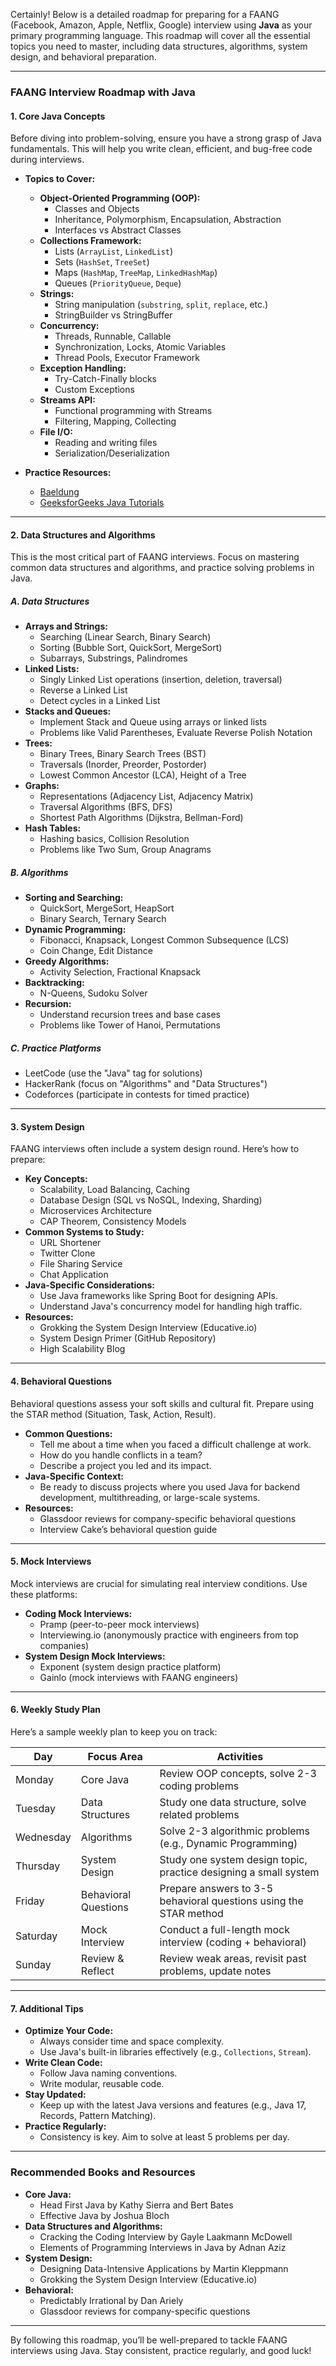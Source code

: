 Certainly! Below is a detailed roadmap for preparing for a FAANG (Facebook, Amazon, Apple, Netflix, Google) interview using **Java** as your primary programming language. This roadmap will cover all the essential topics you need to master, including data structures, algorithms, system design, and behavioral preparation.

---

### **FAANG Interview Roadmap with Java**

#### **1. Core Java Concepts**
Before diving into problem-solving, ensure you have a strong grasp of Java fundamentals. This will help you write clean, efficient, and bug-free code during interviews.

- **Topics to Cover:**
  - **Object-Oriented Programming (OOP):**
    - Classes and Objects
    - Inheritance, Polymorphism, Encapsulation, Abstraction
    - Interfaces vs Abstract Classes
  - **Collections Framework:**
    - Lists (`ArrayList`, `LinkedList`)
    - Sets (`HashSet`, `TreeSet`)
    - Maps (`HashMap`, `TreeMap`, `LinkedHashMap`)
    - Queues (`PriorityQueue`, `Deque`)
  - **Strings:**
    - String manipulation (`substring`, `split`, `replace`, etc.)
    - StringBuilder vs StringBuffer
  - **Concurrency:**
    - Threads, Runnable, Callable
    - Synchronization, Locks, Atomic Variables
    - Thread Pools, Executor Framework
  - **Exception Handling:**
    - Try-Catch-Finally blocks
    - Custom Exceptions
  - **Streams API:**
    - Functional programming with Streams
    - Filtering, Mapping, Collecting
  - **File I/O:**
    - Reading and writing files
    - Serialization/Deserialization

- **Practice Resources:**
  - [Baeldung](https://www.baeldung.com/)
  - [GeeksforGeeks Java Tutorials](https://www.geeksforgeeks.org/java/)

---

#### **2. Data Structures and Algorithms**
This is the most critical part of FAANG interviews. Focus on mastering common data structures and algorithms, and practice solving problems in Java.

##### **A. Data Structures**
- **Arrays and Strings:**
  - Searching (Linear Search, Binary Search)
  - Sorting (Bubble Sort, QuickSort, MergeSort)
  - Subarrays, Substrings, Palindromes
- **Linked Lists:**
  - Singly Linked List operations (insertion, deletion, traversal)
  - Reverse a Linked List
  - Detect cycles in a Linked List
- **Stacks and Queues:**
  - Implement Stack and Queue using arrays or linked lists
  - Problems like Valid Parentheses, Evaluate Reverse Polish Notation
- **Trees:**
  - Binary Trees, Binary Search Trees (BST)
  - Traversals (Inorder, Preorder, Postorder)
  - Lowest Common Ancestor (LCA), Height of a Tree
- **Graphs:**
  - Representations (Adjacency List, Adjacency Matrix)
  - Traversal Algorithms (BFS, DFS)
  - Shortest Path Algorithms (Dijkstra, Bellman-Ford)
- **Hash Tables:**
  - Hashing basics, Collision Resolution
  - Problems like Two Sum, Group Anagrams

##### **B. Algorithms**
- **Sorting and Searching:**
  - QuickSort, MergeSort, HeapSort
  - Binary Search, Ternary Search
- **Dynamic Programming:**
  - Fibonacci, Knapsack, Longest Common Subsequence (LCS)
  - Coin Change, Edit Distance
- **Greedy Algorithms:**
  - Activity Selection, Fractional Knapsack
- **Backtracking:**
  - N-Queens, Sudoku Solver
- **Recursion:**
  - Understand recursion trees and base cases
  - Problems like Tower of Hanoi, Permutations

##### **C. Practice Platforms**
- LeetCode (use the "Java" tag for solutions)
- HackerRank (focus on "Algorithms" and "Data Structures")
- Codeforces (participate in contests for timed practice)

---

#### **3. System Design**
FAANG interviews often include a system design round. Here’s how to prepare:

- **Key Concepts:**
  - Scalability, Load Balancing, Caching
  - Database Design (SQL vs NoSQL, Indexing, Sharding)
  - Microservices Architecture
  - CAP Theorem, Consistency Models
- **Common Systems to Study:**
  - URL Shortener
  - Twitter Clone
  - File Sharing Service
  - Chat Application
- **Java-Specific Considerations:**
  - Use Java frameworks like Spring Boot for designing APIs.
  - Understand Java's concurrency model for handling high traffic.
- **Resources:**
  - Grokking the System Design Interview (Educative.io)
  - System Design Primer (GitHub Repository)
  - High Scalability Blog

---

#### **4. Behavioral Questions**
Behavioral questions assess your soft skills and cultural fit. Prepare using the STAR method (Situation, Task, Action, Result).

- **Common Questions:**
  - Tell me about a time when you faced a difficult challenge at work.
  - How do you handle conflicts in a team?
  - Describe a project you led and its impact.
- **Java-Specific Context:**
  - Be ready to discuss projects where you used Java for backend development, multithreading, or large-scale systems.
- **Resources:**
  - Glassdoor reviews for company-specific behavioral questions
  - Interview Cake’s behavioral question guide

---

#### **5. Mock Interviews**
Mock interviews are crucial for simulating real interview conditions. Use these platforms:

- **Coding Mock Interviews:**
  - Pramp (peer-to-peer mock interviews)
  - Interviewing.io (anonymously practice with engineers from top companies)
- **System Design Mock Interviews:**
  - Exponent (system design practice platform)
  - Gainlo (mock interviews with FAANG engineers)

---

#### **6. Weekly Study Plan**
Here’s a sample weekly plan to keep you on track:

| Day       | Focus Area               | Activities                                                                 |
|-----------|--------------------------|----------------------------------------------------------------------------|
| Monday    | Core Java                | Review OOP concepts, solve 2-3 coding problems                            |
| Tuesday   | Data Structures          | Study one data structure, solve related problems                          |
| Wednesday | Algorithms               | Solve 2-3 algorithmic problems (e.g., Dynamic Programming)                 |
| Thursday  | System Design            | Study one system design topic, practice designing a small system           |
| Friday    | Behavioral Questions     | Prepare answers to 3-5 behavioral questions using the STAR method         |
| Saturday  | Mock Interview           | Conduct a full-length mock interview (coding + behavioral)                 |
| Sunday    | Review & Reflect         | Review weak areas, revisit past problems, update notes                     |

---

#### **7. Additional Tips**
- **Optimize Your Code:**
  - Always consider time and space complexity.
  - Use Java's built-in libraries effectively (e.g., `Collections`, `Stream`).
- **Write Clean Code:**
  - Follow Java naming conventions.
  - Write modular, reusable code.
- **Stay Updated:**
  - Keep up with the latest Java versions and features (e.g., Java 17, Records, Pattern Matching).
- **Practice Regularly:**
  - Consistency is key. Aim to solve at least 5 problems per day.

---

### **Recommended Books and Resources**
- **Core Java:**
  - Head First Java by Kathy Sierra and Bert Bates
  - Effective Java by Joshua Bloch
- **Data Structures and Algorithms:**
  - Cracking the Coding Interview by Gayle Laakmann McDowell
  - Elements of Programming Interviews in Java by Adnan Aziz
- **System Design:**
  - Designing Data-Intensive Applications by Martin Kleppmann
  - Grokking the System Design Interview (Educative.io)
- **Behavioral:**
  - Predictably Irrational by Dan Ariely
  - Glassdoor reviews for company-specific questions

---

By following this roadmap, you’ll be well-prepared to tackle FAANG interviews using Java. Stay consistent, practice regularly, and good luck!